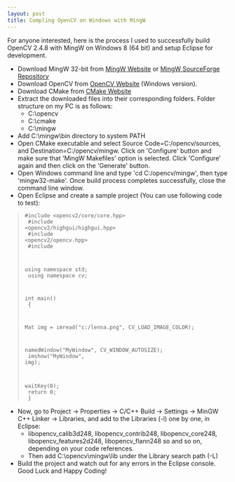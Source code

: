 ```yaml
---
layout: post
title: Compling OpenCV on Windows with MingW
---
```

For anyone interested, here is the process I used to successfully build OpenCV 2.4.8 with MingW on Windows 8 (64 bit) and setup Eclipse for development.

- Download MingW 32-bit from [MingW Website](http://www.mingw.org/) or [MingW SourceForge Repository](http://mingwrep.sourceforge.net/)
- Download OpenCV from [OpenCV Website](http://opencv.org/downloads.html) (Windows version).
- Download CMake from [CMake Website](http://www.cmake.org/)
- Extract the downloaded files into their corresponding folders. Folder structure on my PC is as follows:
  - C:\opencv
  - C:\cmake
  - C:\mingw
- Add C:\mingw\bin directory to system PATH
- Open CMake executable and select Source Code=C:/opencv/sources, and Destination=C:/opencv/mingw. Click on 'Configure' button and make sure that 'MingW Makefiles' option is selected. Click 'Configure' again and then click on the 'Generate' button.
- Open Windows command line and type 'cd C:/opencv/mingw', then type 'mingw32-make'. Once build process completes successfully, close the command line window.
- Open Eclipse and create a sample project (You can use following code to test):

> <code>#include <opencv2/core/core.hpp><br>
> #include <opencv2/highgui/highgui.hpp><br>
> #include <opencv2/opencv.hpp><br>
> #include <iostream><br>
>
> using namespace std;<br>
> using namespace cv;<br>
>
> int main()<br>
> {<br>
>
> Mat img = imread("c:/lenna.png", CV_LOAD_IMAGE_COLOR);<br>
>
> namedWindow("MyWindow", CV_WINDOW_AUTOSIZE);<br>
> imshow("MyWindow", img);<br>
>
> waitKey(0);<br>
> return 0;<br>
> }</code><br>

- Now, go to Project -> Properties -> C/C++ Build -> Settings -> MinGW C++ Linker -> Libraries, and add to the Libraries (-l) one by one, in Eclipse:
  - libopencv_calib3d248, libopencv_contrib248, libopencv_core248, libopencv_features2d248, libopencv_flann248 so and so on, depending on your code references.
  - Then add C:\opencv\mingw\lib under the Library search path (-L)
- Build the project and watch out for any errors in the Eclipse console.
Good Luck and Happy Coding!
